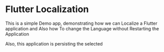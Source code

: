 # Flutter Localization



This is a simple Demo app, demonstrating how we can Localize a Flutter application and Also how To change the Language without Restarting the Application

Also, this application is persisting the selected
